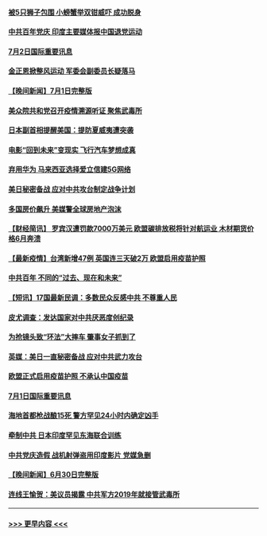 #### [被5只狮子包围 小螃蟹举双钳威吓 成功脱身](../pages/prog202/a103156576.md?t=07021951) 
#### [中共百年党庆 印度主要媒体报中国退党运动](../pages/prog202/a103156461.md?t=07021951) 
#### [7月2日国际重要讯息](../pages/prog202/a103156522.md?t=07021951) 
#### [金正恩掀整风运动 军委会副委员长疑落马](../pages/prog202/a103156454.md?t=07021951) 
#### [【晚间新闻】7月1日完整版](../pages/prog202/a103156340.md?t=07021951) 
#### [美众院共和党召开疫情溯源听证 聚焦武毒所](../pages/prog202/a103155272.md?t=07021951) 
#### [日本副首相提醒美国：提防夏威夷遭突袭](../pages/prog202/a103155797.md?t=07021951) 
#### [电影“回到未来”变现实 飞行汽车梦想成真](../pages/prog202/a103156179.md?t=07021951) 
#### [弃用华为 马来西亚选择爱立信建5G网络](../pages/prog202/a103156151.md?t=07021951) 
#### [美日秘密备战 应对中共攻台制定战争计划](../pages/prog202/a103156111.md?t=07021951) 
#### [多国房价飙升 美媒警全球房地产泡沫](../pages/prog202/a103155808.md?t=07021951) 
#### [【财经简讯】 罗宾汉遭罚款7000万美元 欧盟碳排放税将针对航运业 木材期货价格6月奔溃](../pages/prog202/a103156071.md?t=07021951) 
#### [【最新疫情】台湾新增47例  英国连三天破2万 欧盟启用疫苗护照](../pages/prog202/a103155946.md?t=07021951) 
#### [中共百年 不同的“过去、现在和未来”](../pages/prog202/a103155972.md?t=07021951) 
#### [【短讯】17国最新民调：多数民众反感中共 不尊重人民](../pages/prog202/a103155865.md?t=07021951) 
#### [皮尤调查：发达国家对中共厌恶度创纪录](../pages/prog202/a103155839.md?t=07021951) 
#### [为抢镜头致“环法”大摔车 肇事女子抓到了](../pages/prog202/a103155666.md?t=07021951) 
#### [英媒：美日一直秘密备战 应对中共武力攻台](../pages/prog202/a103155725.md?t=07021951) 
#### [欧盟正式启用疫苗护照 不承认中国疫苗](../pages/prog202/a103155681.md?t=07021951) 
#### [7月1日国际重要讯息](../pages/prog202/a103155709.md?t=07021951) 
#### [海地首都枪战酿15死 警方罕见24小时内确定凶手](../pages/prog202/a103155550.md?t=07021951) 
#### [牵制中共 日本印度罕见东海联合训练](../pages/prog202/a103155490.md?t=07021951) 
#### [中共党庆造假 战机射弹盗用印度影片 党媒急删](../pages/prog202/a103155497.md?t=07021951) 
#### [【晚间新闻】6月30日完整版](../pages/prog202/a103155480.md?t=07021951) 
#### [连线王愉贺：美议员揭露 中共军方2019年就接管武毒所](../pages/prog202/a103155434.md?t=07021951) 

----
#### [ >>> 更早内容 <<< ](../indexes/prog202-earlier.md)
